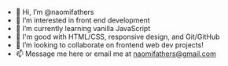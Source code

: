 - 👋 Hi, I’m @naomifathers
- 👀 I’m interested in front end development
- 🌱 I’m currently learning vanilla JavaScript
- 💪 I'm good with HTML/CSS, responsive design, and Git/GitHub 
- 💞️ I’m looking to collaborate on frontend web dev projects!
- 📫 Message me here or email me at naomifathers@gmail.com 

<!---
naomifathers/naomifathers is a ✨ special ✨ repository because its `README.md` (this file) appears on your GitHub profile.
You can click the Preview link to take a look at your changes.
--->
